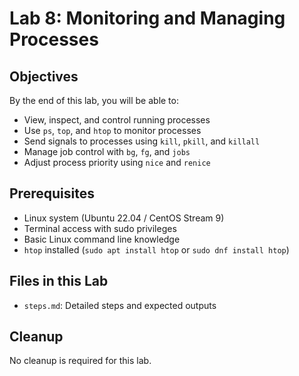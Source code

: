 # Lab 8: Monitoring and Managing Processes

## Objectives
By the end of this lab, you will be able to:
- View, inspect, and control running processes
- Use `ps`, `top`, and `htop` to monitor processes
- Send signals to processes using `kill`, `pkill`, and `killall`
- Manage job control with `bg`, `fg`, and `jobs`
- Adjust process priority using `nice` and `renice`

## Prerequisites
- Linux system (Ubuntu 22.04 / CentOS Stream 9)
- Terminal access with sudo privileges
- Basic Linux command line knowledge
- `htop` installed (`sudo apt install htop` or `sudo dnf install htop`)

## Files in this Lab
- `steps.md`: Detailed steps and expected outputs


## Cleanup
No cleanup is required for this lab.

